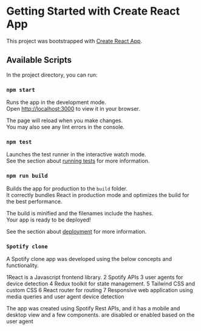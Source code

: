 # Getting Started with Create React App

This project was bootstrapped with [Create React App](https://github.com/facebook/create-react-app).

## Available Scripts

In the project directory, you can run:

### `npm start`

Runs the app in the development mode.\
Open [http://localhost:3000](http://localhost:3000) to view it in your browser.

The page will reload when you make changes.\
You may also see any lint errors in the console.

### `npm test`

Launches the test runner in the interactive watch mode.\
See the section about [running tests](https://facebook.github.io/create-react-app/docs/running-tests) for more information.

### `npm run build`

Builds the app for production to the `build` folder.\
It correctly bundles React in production mode and optimizes the build for the best performance.

The build is minified and the filenames include the hashes.\
Your app is ready to be deployed!

See the section about [deployment](https://facebook.github.io/create-react-app/docs/deployment) for more information.

### `Spotify clone`
A Spotify clone app was developed using the below concepts and functionality.

1React is a Javascript frontend library.
2 Spotify APIs
3 user agents for device detection
4 Redux toolkit for state management.
5 Tailwind CSS and custom CSS
6 React router for routing
7 Responsive web application using media queries and user agent device detection

The app was created using Spotify Rest APIs, and it has a mobile and desktop view and a few components.
are disabled or enabled based on the user agent
